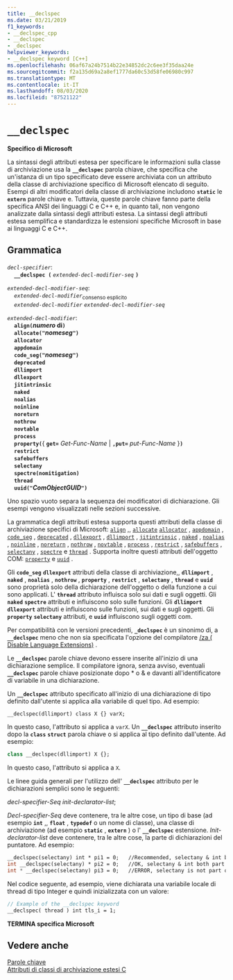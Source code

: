 ```yaml
---
title: __declspec
ms.date: 03/21/2019
f1_keywords:
- __declspec_cpp
- __declspec
- _declspec
helpviewer_keywords:
- __declspec keyword [C++]
ms.openlocfilehash: 06af67a24b7514b22e34852dc2c6ee3f35daa24e
ms.sourcegitcommit: f2a135d69a2a8ef1777da60c53d58fe06980c997
ms.translationtype: MT
ms.contentlocale: it-IT
ms.lasthandoff: 08/03/2020
ms.locfileid: "87521122"
---
```

# `__declspec`

**Specifico di Microsoft**

La sintassi degli attributi estesa per specificare le informazioni sulla classe di archiviazione usa la **`__declspec`** parola chiave, che specifica che un'istanza di un tipo specificato deve essere archiviata con un attributo della classe di archiviazione specifico di Microsoft elencato di seguito. Esempi di altri modificatori della classe di archiviazione includono **`static`** le **`extern`** parole chiave e. Tuttavia, queste parole chiave fanno parte della specifica ANSI dei linguaggi C e C++ e, in quanto tali, non vengono analizzate dalla sintassi degli attributi estesa. La sintassi degli attributi estesa semplifica e standardizza le estensioni specifiche Microsoft in base ai linguaggi C e C++.

## <a name="grammar"></a>Grammatica

*`decl-specifier`*:<br/>
&nbsp;&nbsp;&nbsp;&nbsp;**`__declspec (`**  *`extended-decl-modifier-seq`*  **`)`**

*`extended-decl-modifier-seq`*:<br/>
&nbsp;&nbsp;&nbsp;&nbsp;*`extended-decl-modifier`*<sub>consenso esplicito</sub><br/>
&nbsp;&nbsp;&nbsp;&nbsp;*`extended-decl-modifier`* *`extended-decl-modifier-seq`*

*`extended-decl-modifier`*:<br/>
&nbsp;&nbsp;&nbsp;&nbsp;**`align(`***numero* di**`)`**<br/>
&nbsp;&nbsp;&nbsp;&nbsp;**`allocate("`***nomeseg***`")`**<br/>
&nbsp;&nbsp;&nbsp;&nbsp;**`allocator`**<br/>
&nbsp;&nbsp;&nbsp;&nbsp;**`appdomain`**<br/>
&nbsp;&nbsp;&nbsp;&nbsp;**`code_seg("`***nomeseg***`")`**<br/>
&nbsp;&nbsp;&nbsp;&nbsp;**`deprecated`**<br/>
&nbsp;&nbsp;&nbsp;&nbsp;**`dllimport`**<br/>
&nbsp;&nbsp;&nbsp;&nbsp;**`dllexport`**<br/>
&nbsp;&nbsp;&nbsp;&nbsp;**`jitintrinsic`**<br/>
&nbsp;&nbsp;&nbsp;&nbsp;**`naked`**<br/>
&nbsp;&nbsp;&nbsp;&nbsp;**`noalias`**<br/>
&nbsp;&nbsp;&nbsp;&nbsp;**`noinline`**<br/>
&nbsp;&nbsp;&nbsp;&nbsp;**`noreturn`**<br/>
&nbsp;&nbsp;&nbsp;&nbsp;**`nothrow`**<br/>
&nbsp;&nbsp;&nbsp;&nbsp;**`novtable`**<br/>
&nbsp;&nbsp;&nbsp;&nbsp;**`process`**<br/>
&nbsp;&nbsp;&nbsp;&nbsp;**`property(`**{ **`get=`** _Get-Func-Name_ &#124; **`,put=`** _put-Func-Name_ }**`)`**<br/>
&nbsp;&nbsp;&nbsp;&nbsp;**`restrict`**<br/>
&nbsp;&nbsp;&nbsp;&nbsp;**`safebuffers`**<br/>
&nbsp;&nbsp;&nbsp;&nbsp;**`selectany`**<br/>
&nbsp;&nbsp;&nbsp;&nbsp;**`spectre(nomitigation)`**<br/>
&nbsp;&nbsp;&nbsp;&nbsp;**`thread`**<br/>
&nbsp;&nbsp;&nbsp;&nbsp;**`uuid("`***ComObjectGUID***`")`**

Uno spazio vuoto separa la sequenza dei modificatori di dichiarazione. Gli esempi vengono visualizzati nelle sezioni successive.

La grammatica degli attributi estesa supporta questi attributi della classe di archiviazione specifici di Microsoft: [`align`](../cpp/align-cpp.md) ,, [`allocate`](../cpp/allocate.md) [`allocator`](../cpp/allocator.md) , [`appdomain`](../cpp/appdomain.md) , [`code_seg`](../cpp/code-seg-declspec.md) , [`deprecated`](../cpp/deprecated-cpp.md) , [`dllexport`](../cpp/dllexport-dllimport.md) , [`dllimport`](../cpp/dllexport-dllimport.md) , [`jitintrinsic`](../cpp/jitintrinsic.md) , [`naked`](../cpp/naked-cpp.md) , [`noalias`](../cpp/noalias.md) , [`noinline`](../cpp/noinline.md) , [`noreturn`](../cpp/noreturn.md) , [`nothrow`](../cpp/nothrow-cpp.md) , [`novtable`](../cpp/novtable.md) , [`process`](../cpp/process.md) , [`restrict`](../cpp/restrict.md) , [`safebuffers`](../cpp/safebuffers.md) , [`selectany`](../cpp/selectany.md) , [`spectre`](../cpp/spectre.md) e [`thread`](../cpp/thread.md) . Supporta inoltre questi attributi dell'oggetto COM: [`property`](../cpp/property-cpp.md) e [`uuid`](../cpp/uuid-cpp.md) .

Gli **`code_seg`** **`dllexport`** attributi della classe di archiviazione,, **`dllimport`** , **`naked`** , **`noalias`** , **`nothrow`** , **`property`** , **`restrict`** , **`selectany`** , **`thread`** e **`uuid`** sono proprietà solo della dichiarazione dell'oggetto o della funzione a cui sono applicati. L' **`thread`** attributo influisca solo sui dati e sugli oggetti. Gli **`naked`** **`spectre`** attributi e influiscono solo sulle funzioni. Gli **`dllimport`** **`dllexport`** attributi e influiscono sulle funzioni, sui dati e sugli oggetti. Gli **`property`** **`selectany`** attributi, e **`uuid`** influiscono sugli oggetti com.

Per compatibilità con le versioni precedenti, **`_declspec`** è un sinonimo di, a **`__declspec`** meno che non sia specificata l'opzione del compilatore [/za \( Disable Language Extensions)](../build/reference/za-ze-disable-language-extensions.md) .

Le **`__declspec`** parole chiave devono essere inserite all'inizio di una dichiarazione semplice. Il compilatore ignora, senza avviso, eventuali **`__declspec`** parole chiave posizionate dopo * o & e davanti all'identificatore di variabile in una dichiarazione.

Un **`__declspec`** attributo specificato all'inizio di una dichiarazione di tipo definito dall'utente si applica alla variabile di quel tipo. Ad esempio:

```cpp
__declspec(dllimport) class X {} varX;
```

In questo caso, l'attributo si applica a `varX`. Un **`__declspec`** attributo inserito dopo la **`class`** **`struct`** parola chiave o si applica al tipo definito dall'utente. Ad esempio:

```cpp
class __declspec(dllimport) X {};
```

In questo caso, l'attributo si applica a `X`.

Le linee guida generali per l'utilizzo dell' **`__declspec`** attributo per le dichiarazioni semplici sono le seguenti:

*decl-specifier-Seq* *init-declarator-list*;

*Decl-specifier-Seq* deve contenere, tra le altre cose, un tipo di base (ad esempio **`int`** ,, **`float`** , **`typedef`** o un nome di classe), una classe di archiviazione (ad esempio **`static`** , **`extern`** ) o l' **`__declspec`** estensione. *Init-declarator-list* deve contenere, tra le altre cose, la parte di dichiarazioni del puntatore. Ad esempio:

```cpp
__declspec(selectany) int * pi1 = 0;   //Recommended, selectany & int both part of decl-specifier
int __declspec(selectany) * pi2 = 0;   //OK, selectany & int both part of decl-specifier
int * __declspec(selectany) pi3 = 0;   //ERROR, selectany is not part of a declarator
```

Nel codice seguente, ad esempio, viene dichiarata una variabile locale di thread di tipo Integer e quindi inizializzata con un valore:

```cpp
// Example of the __declspec keyword
__declspec( thread ) int tls_i = 1;
```

**TERMINA specifica Microsoft**

## <a name="see-also"></a>Vedere anche

[Parole chiave](../cpp/keywords-cpp.md)<br/>
[Attributi di classi di archiviazione estesi C](../c-language/c-extended-storage-class-attributes.md)

